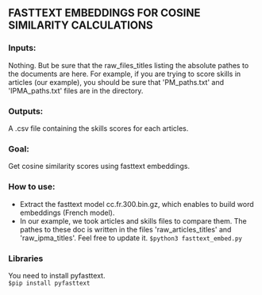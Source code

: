 ## FASTTEXT EMBEDDINGS FOR COSINE SIMILARITY CALCULATIONS 
### Inputs:
Nothing. But be sure that the raw_files_titles listing the absolute pathes to the documents are here. 
For example, if you are trying to score skills in articles (our example), you should be sure that 'PM_paths.txt' and 'IPMA_paths.txt' files are in the directory.
### Outputs:
A .csv file containing the skills scores for each articles.    
### Goal:
Get cosine similarity scores using fasttext embeddings.
### How to use:
* Extract the fasttext model cc.fr.300.bin.gz, which enables to build word embeddings (French model).    
* In our example, we took articles and skills files to compare them. The pathes to these doc is written in the files 'raw_articles_titles' and 'raw_ipma_titles'. Feel free to update it.
`$python3 fasttext_embed.py`
### Libraries
You need to install pyfasttext.   
`$pip install pyfasttext`
